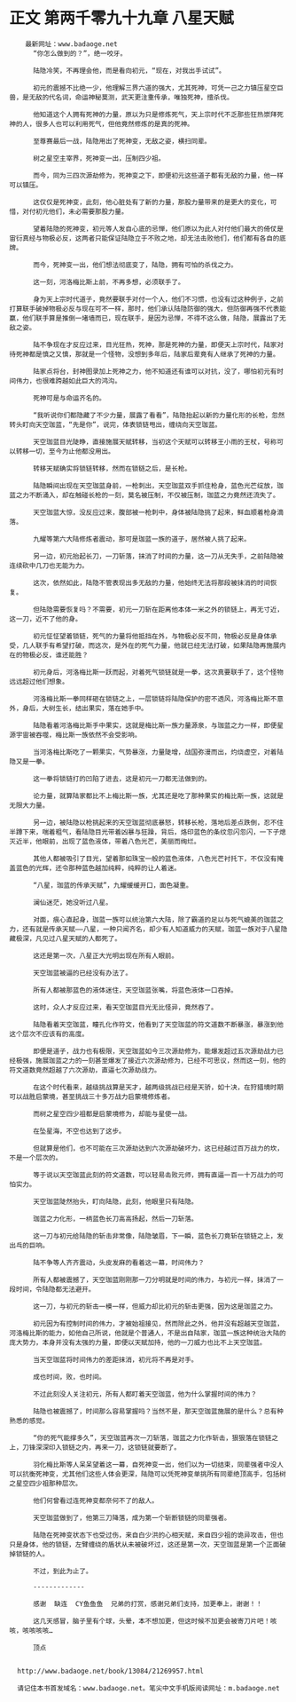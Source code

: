 # 正文 第两千零九十九章 八星天赋
        最新网址：www.badaoge.net
          “你怎么做到的？”，绝一咬牙。
      
          陆隐冷笑，不再理会他，而是看向初元，“现在，对我出手试试”。
      
          初元的震撼不比绝一少，他理解三界六道的强大，尤其死神，可凭一己之力镇压星空巨兽，是无敌的代名词，命运神秘莫测，武天更注重传承，唯独死神，擅杀伐。
      
          他知道这个人拥有死神的力量，原以为只是修炼死气，天上宗时代不乏那些狂热崇拜死神的人，很多人也可以利用死气，但他竟然修炼的是真的死神。
      
          至尊赛最后一战，陆隐用出了死神变，无敌之姿，横扫同辈。
      
          树之星空主宰界，死神变一出，压制四少祖。
      
          而今，同为三四次源劫修为，死神变之下，即便初元这些道子都有无敌的力量，他一样可以镇压。
      
          这仅仅是死神变，此刻，他心脏处有了新的力量，那股力量带来的是更大的变化，可惜，对付初元他们，未必需要那股力量。
      
          望着陆隐的死神变，初元等人发自心底的忌惮，他们原以为此人对付他们最大的倚仗是宙衍真经与物极必反，这两者只能保证陆隐立于不败之地，却无法击败他们，他们都有各自的底牌。
      
          而今，死神变一出，他们想法彻底变了，陆隐，拥有可怕的杀伐之力。
      
          这一刻，河洛梅比斯上前，不再多想，必须联手了。
      
          身为天上宗时代道子，竟然要联手对付一个人，他们不习惯，也没有过这种例子，之前打算联手破掉物极必反与现在可不一样，那时，他们承认陆隐防御的强大，但防御再强不代表能赢，他们联手算是推倒一堵墙而已，现在联手，是因为忌惮，不得不这么做，陆隐，展露出了无敌之姿。
      
          陆不争现在才反应过来，目光狂热，死神，那是死神的力量，即便天上宗时代，陆家对待死神都是慎之又慎，那就是一个怪物，没想到多年后，陆家后辈竟有人继承了死神的力量。
      
          陆家点将台，封神图录加上死神之力，他不知道还有谁可以对抗，没了，哪怕初元有时间伟力，也很难跨越如此巨大的鸿沟。
      
          死神可是与命运齐名的。
      
          “我听说你们都隐藏了不少力量，展露了看看”，陆隐抬起以新的力量化形的长枪，忽然转头盯向天空珈蓝，“先是你”，说完，体表锁链甩出，缠绕向天空珈蓝。
      
          天空珈蓝目光陡睁，直接施展天赋转移，当初这个天赋可以转移王小雨的王杖，号称可以转移一切，至今为止他都没用出。
      
          转移天赋确实将锁链转移，然而在锁链之后，是长枪。
      
          陆隐瞬间出现在天空珈蓝身前，一枪刺出，天空珈蓝双手抓住枪身，蓝色光芒绽放，珈蓝之力不断涌入，却在触碰长枪的一刻，莫名被压制，不仅被压制，珈蓝之力竟然还流失了。
      
          天空珈蓝大惊，没反应过来，腹部被一枪刺中，身体被陆隐挑了起来，鲜血顺着枪身滴落。
      
          九耀等第六大陆修炼者震动，那可是珈蓝一族的道子，居然被人挑了起来。
      
          另一边，初元抬起长刀，一刀斩落，抹消了时间的力量，这一刀从无失手，之前陆隐被连续砍中几刀也无能为力。
      
          这次，依然如此，陆隐不管表现出多无敌的力量，他始终无法将那段被抹消的时间恢复。
      
          但陆隐需要恢复吗？不需要，初元一刀斩在距离他本体一米之外的锁链上，再无寸近，这一刀，近不了他的身。
      
          初元怔怔望着锁链，死气的力量将他抵挡在外，与物极必反不同，物极必反是身体承受，几人联手有希望打破，而这次，是外在的死气力量，他就已经无法打破，如果陆隐再施展内在的物极必反，谁还能胜？
      
          初元身后，河洛梅比斯一跃而起，对着死气锁链就是一拳，这次真要联手了，这个怪物远远超过他们想象。
      
          河洛梅比斯一拳同样砸在锁链之上，一层锁链将陆隐保护的密不透风，河洛梅比斯不意外，身后，大树生长，结出果实，落在她手中。
      
          陆隐看着河洛梅比斯手中果实，这就是梅比斯一族力量源泉，与珈蓝之力一样，即便星源宇宙被吞噬，梅比斯一族依然不会受影响。
      
          当河洛梅比斯吃了一颗果实，气势暴涨，力量陡增，战国弥漫而出，灼烧虚空，对着陆隐又是一拳。
      
          这一拳将锁链打的凹陷了进去，这是初元一刀都无法做到的。
      
          论力量，就算陆家都比不上梅比斯一族，尤其还是吃了那种果实的梅比斯一族，这就是无限大力量。
      
          另一边，被陆隐以枪挑起来的天空珈蓝彻底暴怒，转移长枪，落地后差点跌倒，忍不住半蹲下来，喘着粗气，看陆隐目光带着凶暴与狂躁，背后，烙印蓝色的条纹忽闪忽闪，一下子熄灭近半，他眼前，出现了蓝色液体，带着八色光芒，美丽而绚烂。
      
          其他人都被吸引了目光，望着那如珠宝一般的蓝色液体，八色光芒衬托下，不仅没有掩盖蓝色的光辉，还令那种蓝色越加纯粹，纯粹的让人着迷。
      
          “八星，珈蓝的传承天赋”，九耀缓缓开口，面色凝重。
      
          澜仙迷茫，她没听过八星。
      
          对面，痕心直起身，珈蓝一族可以统治第六大陆，除了霸道的足以与死气媲美的珈蓝之力，还有就是传承天赋——八星，一种只闻齐名，却少有人知道威力的天赋，珈蓝一族对于八星隐藏极深，凡见过八星天赋的人都死了。
      
          这还是第一次，八星正大光明出现在所有人眼前。
      
          天空珈蓝被逼的已经没有办法了。
      
          所有人都被那蓝色的液体迷住，天空珈蓝张嘴，将蓝色液体一口吞掉。
      
          这时，众人才反应过来，看天空珈蓝目光无比怪异，竟然吞了。
      
          陆隐看着天空珈蓝，瞳孔化作符文，他看到了天空珈蓝的符文道数不断暴涨，暴涨到他这个层次不应该有的高度。
      
          即便是道子，战力也有极限，天空珈蓝如今三次源劫修为，能爆发超过五次源劫战力已经极强，施展珈蓝之力的一刻甚至爆发了接近六次源劫修为，已经不可思议，然而这一刻，他的符文道数竟然超越了六次源劫，直逼七次源劫战力。
      
          在这个时代看来，越级挑战算是天才，越两级挑战已经是天骄，如十决，在狩猎境时期可以战胜启蒙境，甚至挑战三十多万战力启蒙境修炼者。
      
          而树之星空四少祖都是启蒙境修为，却能与星使一战。
      
          在坠星海，不空也达到了这步。
      
          但就算是他们，也不可能在三次源劫达到六次源劫破坏力，这已经越过百万战力的坎，不是一个层次的。
      
          等于说以天空珈蓝此刻的符文道数，可以轻易击败元师，拥有直逼一百一十万战力的可怕实力。
      
          天空珈蓝陡然抬头，盯向陆隐，此刻，他眼里只有陆隐。
      
          珈蓝之力化形，一柄蓝色长刀高高扬起，然后一刀斩落。
      
          这一刀与初元给陆隐的斩击非常像，陆隐皱眉，下一瞬，蓝色长刀竟斩在锁链之上，发出乓的巨响。
      
          陆不争等人齐齐震动，头皮发麻的看着这一幕，时间伟力？
      
          所有人都被震撼了，天空珈蓝刚刚那一刀分明就是时间的伟力，与初元一样，抹消了一段时间，令陆隐都无法避开。
      
          这一刀，与初元的斩击一模一样，但威力却比初元的斩击更强，因为这是珈蓝之力。
      
          初元因为有控制时间的伟力，才被始祖接见，然而除此之外，他并没有超越天空珈蓝，河洛梅比斯的能力，如他自己所说，他就是个普通人，不是出自陆家，珈蓝一族这种统治大陆的庞大势力，本身并没有太强的力量，即便以天赋加持，他的一刀威力也比不上天空珈蓝。
      
          当天空珈蓝将时间伟力的差距抹消，初元将不再是对手。
      
          成也时间，败，也时间。
      
          不过此刻没人关注初元，所有人都盯着天空珈蓝，他为什么掌握时间的伟力？
      
          陆隐也被震撼了，时间那么容易掌握吗？当然不是，那天空珈蓝施展的是什么？总有种熟悉的感觉。
      
          “你的死气能撑多久”，天空珈蓝再次一刀斩落，珈蓝之力化作斩击，狠狠落在锁链之上，刀锋深深印入锁链之内，再来一刀，这锁链就要断了。
      
          羽化梅比斯等人呆呆望着这一幕，自死神变一出，他们以为一切结束，同辈强者中没人可以抗衡死神变，尤其他们这些人体会更深，陆隐可以凭死神变单挑所有同辈绝顶高手，包括树之星空四少祖那种层次。
      
          他们何曾看过连死神变都奈何不了的敌人。
      
          天空珈蓝做到了，他第三刀降落，成为第一个斩断锁链的同辈强者。
      
          陆隐在死神变状态下也受过伤，来自白少洪的心相天赋，来自四少祖的诡异攻击，但也只是身体，他的锁链，左臂缠绕的盾状从未被破坏过，这还是第一次，天空珈蓝是第一个正面破掉锁链的人。
      
          不过，到此为止了。
      
          -------------
      
          感谢  缺连  CY鱼鱼鱼  兄弟的打赏，感谢兄弟们支持，加更奉上，谢谢！！
      
          这几天感冒，脑子里有个球，头晕，本不想加更，但这时候不加更会被寄刀片吧！咳咳，咳咳咳咳…
      
          顶点
      
      
      http://www.badaoge.net/book/13084/21269957.html
      
      请记住本书首发域名：www.badaoge.net。笔尖中文手机版阅读网址：m.badaoge.net